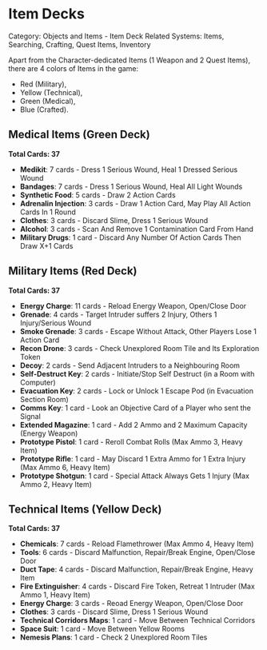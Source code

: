 # Item Decks

Category: Objects and Items - Item Deck
Related Systems: Items, Searching, Crafting, Quest Items, Inventory

Apart from the Character-dedicated Items (1 Weapon and 2 Quest Items), there are 4 colors of Items in the game:
- Red (Military),
- Yellow (Technical),
- Green (Medical),
- Blue (Crafted).

## Medical Items (Green Deck)

**Total Cards: 37**

- **Medikit**: 7 cards - Dress 1 Serious Wound, Heal 1 Dressed Serious Wound
- **Bandages**: 7 cards - Dress 1 Serious Wound, Heal All Light Wounds
- **Synthetic Food**: 5 cards - Draw 2 Action Cards
- **Adrenalin Injection**: 3 cards - Draw 1 Action Card, May Play All Action Cards In 1 Round
- **Clothes**: 3 cards - Discard Slime, Dress 1 Serious Wound
- **Alcohol**: 3 cards - Scan And Remove 1 Contamination Card From Hand
- **Military Drugs**: 1 card - Discard Any Number Of Action Cards Then Draw X+1 Cards

## Military Items (Red Deck)

**Total Cards: 37**

- **Energy Charge**: 11 cards - Reload Energy Weapon, Open/Close Door
- **Grenade**: 4 cards - Target Intruder suffers 2 Injury, Others 1 Injury/Serious Wound
- **Smoke Grenade**: 3 cards - Escape Without Attack, Other Players Lose 1 Action Card
- **Recon Drone**: 3 cards - Check Unexplored Room Tile and Its Exploration Token
- **Decoy**: 2 cards - Send Adjacent Intruders to a Neighbouring Room
- **Self-Destruct Key**: 2 cards - Initiate/Stop Self Destruct (in a Room with Computer)
- **Evacuation Key**: 2 cards - Lock or Unlock 1 Escape Pod (in Evacuation Section Room)
- **Comms Key**: 1 card - Look an Objective Card of a Player who sent the Signal
- **Extended Magazine**: 1 card - Add 2 Ammo and 2 Maximum Capacity (Energy Weapon)
- **Prototype Pistol**: 1 card - Reroll Combat Rolls (Max Ammo 3, Heavy Item)
- **Prototype Rifle**: 1 card - May Discard 1 Extra Ammo for 1 Extra Injury (Max Ammo 6, Heavy Item)
- **Prototype Shotgun**: 1 card - Special Attack Always Gets 1 Injury (Max Ammo 2, Heavy Item)

## Technical Items (Yellow Deck)

**Total Cards: 37**

- **Chemicals**: 7 cards - Reload Flamethrower (Max Ammo 4, Heavy Item)
- **Tools**: 6 cards - Discard Malfunction, Repair/Break Engine, Open/Close Door
- **Duct Tape**: 4 cards - Discard Malfunction, Repair/Break Engine, Heavy Item
- **Fire Extinguisher**: 4 cards - Discard Fire Token, Retreat 1 Intruder (Max Ammo 1, Heavy Item)
- **Energy Charge**: 3 cards - Reoad Energy Weapon, Open/Close Door
- **Clothes**: 3 cards - Discard Slime, Dress 1 Serious Wound
- **Technical Corridors Maps**: 1 card - Move Between Technical Corridors
- **Space Suit**: 1 card - Move Between Yellow Rooms
- **Nemesis Plans**: 1 card - Check 2 Unexplored Room Tiles

